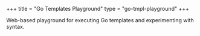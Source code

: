 +++
title = "Go Templates Playground"
type = "go-tmpl-playground"
+++

Web-based playground for executing Go templates and experimenting with syntax.

